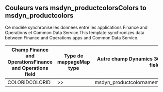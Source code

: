 ## <a name="colors-to-msdyn_productcolors"></a><span data-ttu-id="48519-101">Couleurs vers msdyn_productcolors</span><span class="sxs-lookup"><span data-stu-id="48519-101">Colors to msdyn_productcolors</span></span>

<span data-ttu-id="48519-102">Ce modèle synchronise les données entre les applications Finance and Operations et Common Data Service.</span><span class="sxs-lookup"><span data-stu-id="48519-102">This template synchronizes data between Finance and Operations apps and Common Data Service.</span></span>

<span data-ttu-id="48519-103">Champ Finance and Operations</span><span class="sxs-lookup"><span data-stu-id="48519-103">Finance and Operations field</span></span> | <span data-ttu-id="48519-104">Type de mappage</span><span class="sxs-lookup"><span data-stu-id="48519-104">Map type</span></span> | <span data-ttu-id="48519-105">Autre champ Dynamics 365</span><span class="sxs-lookup"><span data-stu-id="48519-105">Other Dynamics 365 field</span></span> | <span data-ttu-id="48519-106">Valeur par défaut</span><span class="sxs-lookup"><span data-stu-id="48519-106">Default value</span></span>
---|---|---|---
<span data-ttu-id="48519-107">COLORID</span><span class="sxs-lookup"><span data-stu-id="48519-107">COLORID</span></span> | >> | <span data-ttu-id="48519-108">msdyn_productcolorname</span><span class="sxs-lookup"><span data-stu-id="48519-108">msdyn_productcolorname</span></span> | 
